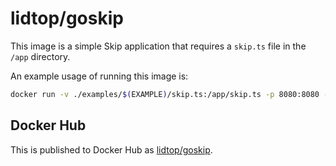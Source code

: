 # lidtop/goskip

This image is a simple Skip application that requires a `skip.ts` file in the `/app` directory.

An example usage of running this image is:

```bash
docker run -v ./examples/$(EXAMPLE)/skip.ts:/app/skip.ts -p 8080:8080 -p 8081:8081 lidtop/goskip
```

## Docker Hub

This is published to Docker Hub as [lidtop/goskip](https://hub.docker.com/repository/docker/lidtop/goskip).
